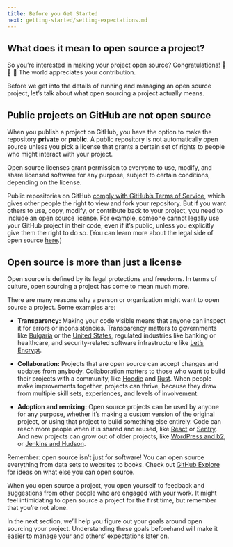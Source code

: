 ```yaml
---
title: Before you Get Started
next: getting-started/setting-expectations.md
---
```


## What does it mean to open source a project?

So you’re interested in making your project open source? Congratulations! 🎉 🙌 🌟 The world appreciates your contribution.

Before we get into the details of running and managing an open source project, let’s talk about what open sourcing a project actually means.

## Public projects on GitHub are not open source

When you publish a project on GitHub, you have the option to make the repository **private** or **public**. A public repository is not automatically open source unless you pick a license that grants a certain set of rights to people who might interact with your project.

Open source licenses grant permission to everyone to use, modify, and share licensed software for any purpose, subject to certain conditions, depending on the license.

Public repositories on GitHub [comply with GitHub’s Terms of Service](https://help.github.com/articles/open-source-licensing/), which gives other people the right to view and fork your repository. But if you want others to use, copy, modify, or contribute back to your project, you need to include an open source license. For example, someone cannot legally use your GitHub project in their code, even if it’s public, unless you explicitly give them the right to do so. (You can learn more about the legal side of open source [here](legal/).)

## Open source is more than just a license

Open source is defined by its legal protections and freedoms. In terms of culture, open sourcing a project has come to mean much more.

There are many reasons why a person or organization might want to open source a project. Some examples are:

* **Transparency:** Making your code visible means that anyone can inspect it for errors or inconsistencies. Transparency matters to governments like [Bulgaria](https://medium.com/@bozhobg/bulgaria-got-a-law-requiring-open-source-98bf626cf70a) or the [United States](https://sourcecode.cio.gov/), regulated industries like banking or healthcare, and security-related software infrastructure like [Let’s Encrypt](https://github.com/letsencrypt).

* **Collaboration:** Projects that are open source can accept changes and updates from anybody. Collaboration matters to those who want to build their projects with a community, like [Hoodie](https://github.com/hoodiehq) and [Rust](https://github.com/rust-lang/rust). When people make improvements together, projects can thrive, because they draw from multiple skill sets, experiences, and levels of involvement.

* **Adoption and remixing:** Open source projects can be used by anyone for any purpose, whether it’s making a custom version of the original project, or using that project to build something else entirely. Code can reach more people when it is shared and reused, like [React](https://github.com/facebook/react) or [Sentry](https://github.com/getsentry/sentry). And new projects can grow out of older projects, like [WordPress and b2](https://github.com/WordPress/book/blob/master/Content/Part%201/2-b2-cafelog.md), or [Jenkins and Hudson](https://github.com/jenkinsci).

Remember: open source isn’t just for software! You can open source everything from data sets to websites to books. Check out [GitHub Explore](https://github.com/explore) for ideas on what else you can open source.

When you open source a project, you open yourself to feedback and suggestions from other people who are engaged with your work. It might feel intimidating to open source a project for the first time, but remember that you’re not alone.

In the next section, we’ll help you figure out your goals around open sourcing your project. Understanding these goals beforehand will make it easier to manage your and others’ expectations later on.
